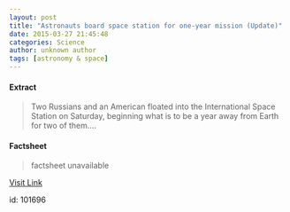 ```yaml
---
layout: post
title: "Astronauts board space station for one-year mission (Update)"
date: 2015-03-27 21:45:48
categories: Science
author: unknown author
tags: [astronomy & space]
---
```



#### Extract
>Two Russians and an American floated into the International Space Station on Saturday, beginning what is to be a year away from Earth for two of them....

#### Factsheet
>factsheet unavailable

[Visit Link](http://phys.org/news346697135.html)

id:  101696
